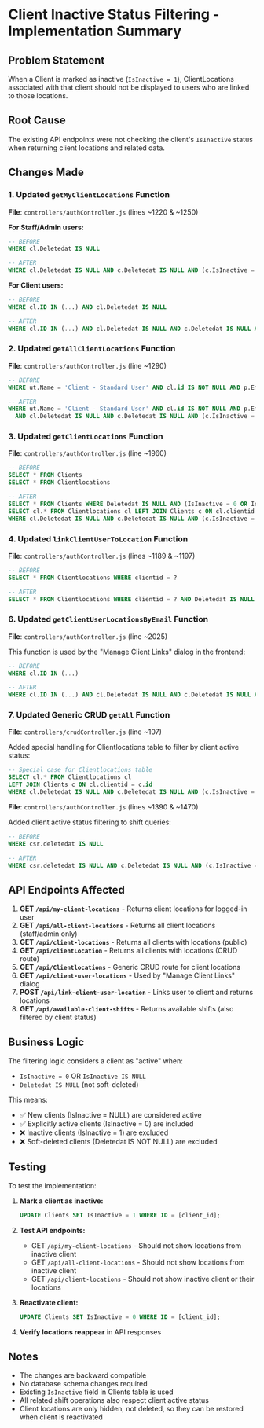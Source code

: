 # Client Inactive Status Filtering - Implementation Summary

## Problem Statement
When a Client is marked as inactive (`IsInactive = 1`), ClientLocations associated with that client should not be displayed to users who are linked to those locations.

## Root Cause
The existing API endpoints were not checking the client's `IsInactive` status when returning client locations and related data.

## Changes Made

### 1. Updated `getMyClientLocations` Function
**File**: `controllers/authController.js` (lines ~1220 & ~1250)

**For Staff/Admin users:**
```sql
-- BEFORE
WHERE cl.Deletedat IS NULL

-- AFTER  
WHERE cl.Deletedat IS NULL AND c.Deletedat IS NULL AND (c.IsInactive = 0 OR c.IsInactive IS NULL)
```

**For Client users:**
```sql
-- BEFORE
WHERE cl.ID IN (...) AND cl.Deletedat IS NULL

-- AFTER
WHERE cl.ID IN (...) AND cl.Deletedat IS NULL AND c.Deletedat IS NULL AND (c.IsInactive = 0 OR c.IsInactive IS NULL)
```

### 2. Updated `getAllClientLocations` Function
**File**: `controllers/authController.js` (line ~1290)

```sql
-- BEFORE
WHERE ut.Name = 'Client - Standard User' AND cl.id IS NOT NULL AND p.Emailaddress IS NOT NULL

-- AFTER
WHERE ut.Name = 'Client - Standard User' AND cl.id IS NOT NULL AND p.Emailaddress IS NOT NULL 
  AND cl.Deletedat IS NULL AND c.Deletedat IS NULL AND (c.IsInactive = 0 OR c.IsInactive IS NULL)
```

### 3. Updated `getClientLocations` Function
**File**: `controllers/authController.js` (line ~1960)

```sql
-- BEFORE
SELECT * FROM Clients
SELECT * FROM Clientlocations

-- AFTER
SELECT * FROM Clients WHERE Deletedat IS NULL AND (IsInactive = 0 OR IsInactive IS NULL)
SELECT cl.* FROM Clientlocations cl LEFT JOIN Clients c ON cl.clientid = c.id 
WHERE cl.Deletedat IS NULL AND c.Deletedat IS NULL AND (c.IsInactive = 0 OR c.IsInactive IS NULL)
```

### 4. Updated `linkClientUserToLocation` Function
**File**: `controllers/authController.js` (lines ~1189 & ~1197)

```sql
-- BEFORE
SELECT * FROM Clientlocations WHERE clientid = ?

-- AFTER
SELECT * FROM Clientlocations WHERE clientid = ? AND Deletedat IS NULL
```

### 6. Updated `getClientUserLocationsByEmail` Function  
**File**: `controllers/authController.js` (line ~2025)

This function is used by the "Manage Client Links" dialog in the frontend:
```sql
-- BEFORE
WHERE cl.ID IN (...)

-- AFTER
WHERE cl.ID IN (...) AND cl.Deletedat IS NULL AND c.Deletedat IS NULL AND (c.IsInactive = 0 OR c.IsInactive IS NULL)
```

### 7. Updated Generic CRUD `getAll` Function
**File**: `controllers/crudController.js` (line ~107)

Added special handling for Clientlocations table to filter by client active status:
```sql
-- Special case for Clientlocations table
SELECT cl.* FROM Clientlocations cl
LEFT JOIN Clients c ON cl.clientid = c.id
WHERE cl.Deletedat IS NULL AND c.Deletedat IS NULL AND (c.IsInactive = 0 OR c.IsInactive IS NULL)
```
**File**: `controllers/authController.js` (lines ~1390 & ~1470)

Added client active status filtering to shift queries:
```sql
-- BEFORE
WHERE csr.deletedat IS NULL

-- AFTER
WHERE csr.deletedat IS NULL AND c.Deletedat IS NULL AND (c.IsInactive = 0 OR c.IsInactive IS NULL)
```

## API Endpoints Affected

1. **GET `/api/my-client-locations`** - Returns client locations for logged-in user
2. **GET `/api/all-client-locations`** - Returns all client locations (staff/admin only)  
3. **GET `/api/client-locations`** - Returns all clients with locations (public)
4. **GET `/api/clientLocation`** - Returns all clients with locations (CRUD route)
5. **GET `/api/Clientlocations`** - Generic CRUD route for client locations
6. **GET `/api/client-user-locations`** - Used by "Manage Client Links" dialog
7. **POST `/api/link-client-user-location`** - Links user to client and returns locations
8. **GET `/api/available-client-shifts`** - Returns available shifts (also filtered by client status)

## Business Logic

The filtering logic considers a client as "active" when:
- `IsInactive = 0` OR `IsInactive IS NULL`
- `Deletedat IS NULL` (not soft-deleted)

This means:
- ✅ New clients (IsInactive = NULL) are considered active
- ✅ Explicitly active clients (IsInactive = 0) are included
- ❌ Inactive clients (IsInactive = 1) are excluded
- ❌ Soft-deleted clients (Deletedat IS NOT NULL) are excluded

## Testing

To test the implementation:

1. **Mark a client as inactive:**
   ```sql
   UPDATE Clients SET IsInactive = 1 WHERE ID = [client_id];
   ```

2. **Test API endpoints:**
   - GET `/api/my-client-locations` - Should not show locations from inactive client
   - GET `/api/all-client-locations` - Should not show locations from inactive client
   - GET `/api/client-locations` - Should not show inactive client or their locations

3. **Reactivate client:**
   ```sql
   UPDATE Clients SET IsInactive = 0 WHERE ID = [client_id];
   ```

4. **Verify locations reappear** in API responses

## Notes

- The changes are backward compatible
- No database schema changes required
- Existing `IsInactive` field in Clients table is used
- All related shift operations also respect client active status
- Client locations are only hidden, not deleted, so they can be restored when client is reactivated
